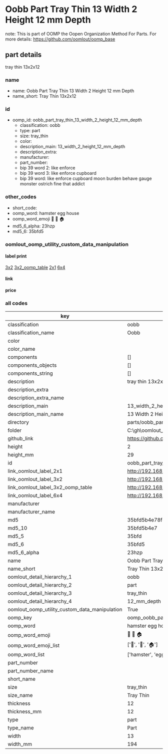 # Oobb Part Tray Thin 13 Width 2 Height 12 mm Depth  

note: This is part of OOMP the Oopen Organization Method For Parts. For more details: https://github.com/oomlout/oomp_base

##  part details
  



tray thin 13x2x12



### name
* name: Oobb Part Tray Thin 13 Width 2 Height 12 mm Depth
* name_short: Tray Thin 13x2x12 
### id
* oomp_id: oobb_part_tray_thin_13_width_2_height_12_mm_depth
  * classification: oobb
  * type: part
  * size: tray_thin
  * color: 
  * description_main: 13_width_2_height_12_mm_depth
  * description_extra: 
  * manufacturer: 
  * part_number: 
  * bip 39 word 2: like enforce
  * bip 39 word 3: like enforce cupboard
  * bip 39 word: like enforce cupboard moon burden behave gauge monster ostrich fine that addict

### other_codes
* short_code: 
* oomp_word: hamster egg house
* oomp_word_emoji :hamster: :egg: :house:
* md5_6_alpha: 23hzp
* md5_6: 35bfd5






### oomlout_oomp_utility_custom_data_manipulation
#### label print
[3x2](http://192.168.1.245:1112/?label=oomp%2023hzp)
[3x2_oomp_table](http://192.168.1.108:1112/?label=oomp%2023hzp)
[2x1](http://192.168.1.242:1112/?label=oomp%2023hzp)
[6x4](http://192.168.1.55:1112/?label=oomp%2023hzp)    

#### link

                              

#### price







### all codes 
| key | value |  
| --- | --- |  
| classification | oobb |  
| classification_name | Oobb |  
| color |  |  
| color_name |  |  
| components | [] |  
| components_objects | [] |  
| components_string | [] |  
| description | tray thin 13x2x12 |  
| description_extra |  |  
| description_extra_name |  |  
| description_main | 13_width_2_height_12_mm_depth |  
| description_main_name | 13 Width 2 Height 12 mm Depth |  
| directory | parts/oobb_part_tray_thin_13_width_2_height_12_mm_depth |  
| folder | C:\gh\oomlout_oobb_version_4_generated_parts\things\oobb_part_tray_thin_13_width_2_height_12_mm_depth |  
| github_link | https://github.com/oomlout/oomlout_oomp_part_src/tree/main/parts/oobb_part_tray_thin_13_width_2_height_12_mm_depth |  
| height | 2 |  
| height_mm | 29 |  
| id | oobb_part_tray_thin_13_width_2_height_12_mm_depth |  
| link_oomlout_label_2x1 | http://192.168.1.242:1112/?label=oomp%2023hzp |  
| link_oomlout_label_3x2 | http://192.168.1.245:1112/?label=oomp%2023hzp |  
| link_oomlout_label_3x2_oomp_table | http://192.168.1.108:1112/?label=oomp%2023hzp |  
| link_oomlout_label_6x4 | http://192.168.1.55:1112/?label=oomp%2023hzp |  
| manufacturer |  |  
| manufacturer_name |  |  
| md5 | 35bfd5b4e78f4c10518f48f86b928c0d |  
| md5_10 | 35bfd5b4e7 |  
| md5_5 | 35bfd |  
| md5_6 | 35bfd5 |  
| md5_6_alpha | 23hzp |  
| name | Oobb Part Tray Thin 13 Width 2 Height 12 mm Depth |  
| name_short | Tray Thin 13x2x12  |  
| oomlout_detail_hierarchy_1 | oobb |  
| oomlout_detail_hierarchy_2 | part |  
| oomlout_detail_hierarchy_3 | tray_thin |  
| oomlout_detail_hierarchy_4 | 12_mm_depth |  
| oomlout_oomp_utility_custom_data_manipulation | True |  
| oomp_key | oomp_oobb_part_tray_thin_13_width_2_height_12_mm_depth |  
| oomp_word | hamster egg house |  
| oomp_word_emoji | :hamster: :egg: :house: |  
| oomp_word_emoji_list | [':hamster:', ':egg:', ':house:'] |  
| oomp_word_list | ['hamster', 'egg', 'house'] |  
| part_number |  |  
| part_number_name |  |  
| short_name |  |  
| size | tray_thin |  
| size_name | Tray Thin |  
| thickness | 12 |  
| thickness_mm | 12 |  
| type | part |  
| type_name | Part |  
| width | 13 |  
| width_mm | 194 |  
